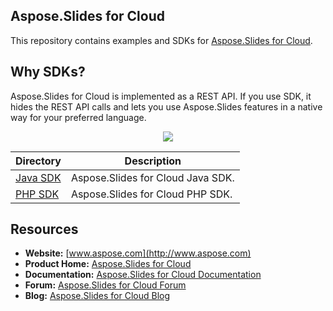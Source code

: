 ## Aspose.Slides for Cloud
This repository contains examples and SDKs for [Aspose.Slides for Cloud](http://www.aspose.com/cloud/powerpoint-api.aspx).

## Why SDKs?
Aspose.Slides for Cloud is implemented as a REST API. If you use SDK, it hides the REST API calls and lets you use Aspose.Slides features in a native way for your preferred language.

<p align="center">
  <a title="Download complete Aspose.Slides for Cloud source code" href="https://github.com/asposeslides/Aspose_Slides_Cloud/archive/master.zip">
	<img src="https://raw.github.com/AsposeExamples/java-examples-dashboard/master/images/downloadZip-Button-Large.png" />
  </a>
</p>

Directory | Description
--------- | -----------
[Java SDK](https://github.com/asposeslides/Aspose_Slides_Cloud/tree/master/SDKs/Aspose.Slides_Cloud_SDK_for_Java)  |  Aspose.Slides for Cloud Java SDK.
[PHP SDK](https://github.com/asposeslides/Aspose_Slides_Cloud/tree/master/SDKs/Aspose.Slides_Cloud_SDK_for_PHP)  | Aspose.Slides for Cloud PHP SDK.

## Resources

+ **Website:** [www.aspose.com](http://www.aspose.com)
+ **Product Home:** [Aspose.Slides for Cloud](http://www.aspose.com/cloud/powerpoint-api.aspx)
+ **Documentation:** [Aspose.Slides for Cloud Documentation](http://www.aspose.com/docs/display/slidescloud/Home)
+ **Forum:** [Aspose.Slides for Cloud Forum](http://www.aspose.com/community/forums/aspose.slides-product-family/75/showforum.aspx)
+ **Blog:** [Aspose.Slides for Cloud Blog](http://www.aspose.com/blogs/aspose-products/aspose-slides-product-family.html)
